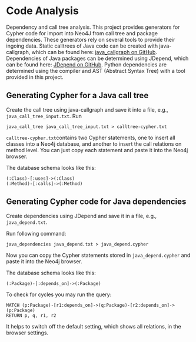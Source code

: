 # Code Analysis
 Dependency and call tree analysis.
This project provides generators for Cypher code for import into Neo4J from call tree and package dependencies.
These generators rely on several tools to provide their ingoing data.
Static calltrees of Java code can be created with java-callgraph, which can be found here: [java_callgraph on GitHub](https://github.com/gousiosg/java-callgraph).
Dependencies of Java packages can be determined using JDepend, which can be found here: [JDepend on GitHub](https://github.com/clarkware/jdepend).
Python dependencies are determined using the compiler and AST (Abstract Syntax Tree) with a tool provided in this project.

## Generating Cypher for a Java call tree
Create the call tree using java-callgraph and save it into a file, e.g., `java_call_tree_input.txt`.
Run 

```
java_call_tree java_call_tree_input.txt > calltree-cypher.txt
```

`calltree-cypher.txt`contains two Cypher statements, one to insert all classes into a Neo4j database, and another to insert the call relations on method level.
You can just copy each statement and paste it into the Neo4j browser.

The database schema looks like this:

```
(:Class)-[:uses]->(:Class)
(:Method)-[:calls]->(:Method)
```
 
## Generating Cypher code for Java dependencies
Create dependencies using JDepend and save it in a file, e.g., `java_depend.txt`.

Run following command:

```
java_dependencies java_depend.txt > java_depend.cypher
```

Now you can copy the Cypher statements stored in `java_depend.cypher` and paste it into the Neo4j browser.

The database schema looks like this:

```
(:Package)-[:depends_on]->(:Package)
```

To check for cycles you may run the query:

```
MATCH (p:Package)-[r1:depends_on]->(q:Package)-[r2:depends_on]->(p:Package)
RETURN p, q, r1, r2
```

It helps to switch off the default setting, which shows all relations, in the browser settings.
